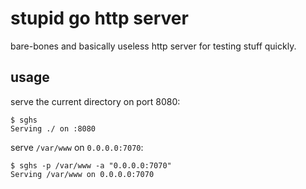 # stupid go http server

bare-bones and basically useless http server for testing stuff quickly.

## usage

serve the current directory on port 8080:

```console
$ sghs
Serving ./ on :8080
```

serve `/var/www` on `0.0.0.0:7070`:

```console
$ sghs -p /var/www -a "0.0.0.0:7070"
Serving /var/www on 0.0.0.0:7070
```


